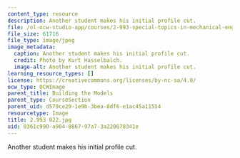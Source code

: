 ```yaml
---
content_type: resource
description: Another student makes his initial profile cut.
file: /ol-ocw-studio-app/courses/2-993-special-topics-in-mechanical-engineering-the-art-and-science-of-boat-design-january-iap-2007/0361c990a984086797a73a220678341e_2993022.jpg
file_size: 61716
file_type: image/jpeg
image_metadata:
  caption: Another student makes his initial profile cut.
  credit: Photo by Kurt Hasselbalch.
  image-alt: Another student makes his initial profile cut.
learning_resource_types: []
license: https://creativecommons.org/licenses/by-nc-sa/4.0/
ocw_type: OCWImage
parent_title: Building the Models
parent_type: CourseSection
parent_uid: d579ce29-1e9b-3bea-8df6-e1ac45a11554
resourcetype: Image
title: 2.993 022.jpg
uid: 0361c990-a984-0867-97a7-3a220678341e
---
```

Another student makes his initial profile cut.